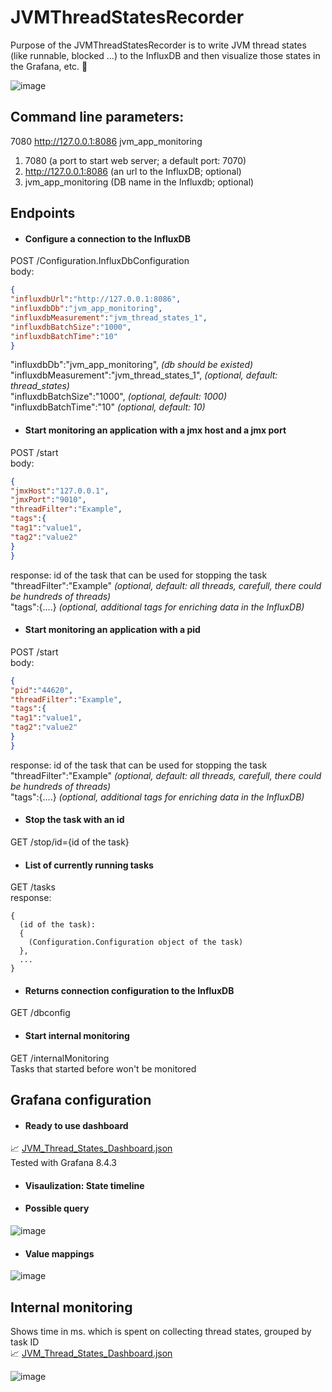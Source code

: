# JVMThreadStatesRecorder

Purpose of the JVMThreadStatesRecorder is to write JVM thread states (like runnable, blocked ...) to the InfluxDB and then visualize those states in the Grafana, etc. 🧵  

![image](https://user-images.githubusercontent.com/79479018/161306520-70a44e5b-c9ce-4c46-9a9a-0f64bc73617a.png)  


## Command line parameters:  
7080 http://127.0.0.1:8086 jvm_app_monitoring  
1. 7080 (a port to start web server; a default port: 7070)
2.  http://127.0.0.1:8086 (an url to the InfluxDB; optional) 
3.  jvm_app_monitoring (DB name in the Influxdb; optional)

## Endpoints

- #### Configure a connection to the InfluxDB  
POST /Configuration.InfluxDbConfiguration  
body:
```json
{  
"influxdbUrl":"http://127.0.0.1:8086",  
"influxdbDb":"jvm_app_monitoring",  
"influxdbMeasurement":"jvm_thread_states_1",  
"influxdbBatchSize":"1000",  
"influxdbBatchTime":"10"  
}
```
"influxdbDb":"jvm_app_monitoring",  *(db should be existed)*  
"influxdbMeasurement":"jvm_thread_states_1",  *(optional, default: thread_states)*  
"influxdbBatchSize":"1000",  *(optional, default: 1000)*  
"influxdbBatchTime":"10"  *(optional, default: 10)* 
  
- #### Start monitoring an application with a jmx host and a jmx port  
POST /start  
body:
```json
{  
"jmxHost":"127.0.0.1",  
"jmxPort":"9010",  
"threadFilter":"Example",  
"tags":{  
"tag1":"value1",  
"tag2":"value2"  
}  
}  
```
response: id of the task that can be used for stopping the task  
"threadFilter":"Example" *(optional, default: all threads, carefull, there could be hundreds of threads)*  
"tags":{....} *(optional, additional tags for enriching data in the InfluxDB)*

- #### Start monitoring an application with a pid  
POST /start  
body:
```json
{  
"pid":"44620",  
"threadFilter":"Example",  
"tags":{  
"tag1":"value1",  
"tag2":"value2"  
}  
}  
```
response: id of the task that can be used for stopping the task  
"threadFilter":"Example" *(optional, default: all threads, carefull, there could be hundreds of threads)*  
"tags":{....} *(optional, additional tags for enriching data in the InfluxDB)*  

- #### Stop the task with an id  
GET /stop/id={id of the task}  

- #### List of currently running tasks  
GET /tasks  
response:
```
{  
  (id of the task):  
  {  
    (Configuration.Configuration object of the task)  
  },  
  ...
}    
```  

- #### Returns connection configuration to the InfluxDB  
GET /dbconfig  

- #### Start internal monitoring   
GET /internalMonitoring  
Tasks that started before won't be monitored

## Grafana configuration  
- #### Ready to use dashboard  
:chart_with_upwards_trend: [JVM_Thread_States_Dashboard.json](JVM_Thread_States_Dashboard.json)   
Tested with Grafana 8.4.3  

- #### Visaulization: State timeline

- #### Possible query  
![image](https://user-images.githubusercontent.com/79479018/160241944-03c1b717-69c8-42be-afd5-b1e65a025a09.png)  

- #### Value mappings  
![image](https://user-images.githubusercontent.com/79479018/160242159-ab79b34a-6213-4728-ab64-8193456e6795.png)  


## Internal monitoring  
Shows time in ms. which is spent on collecting thread states, grouped by task ID  
:chart_with_upwards_trend: [JVM_Thread_States_Dashboard.json](JVM_Thread_States_Dashboard.json)  

![image](https://user-images.githubusercontent.com/79479018/160942954-e04c42cf-45cf-405e-aec8-7d4412e64a75.png)  
